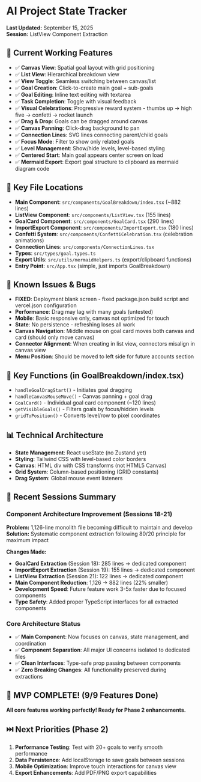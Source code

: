 # AI Project State Tracker
**Last Updated:** September 15, 2025  
**Session:** ListView Component Extraction

## 🎯 Current Working Features
- ✅ **Canvas View**: Spatial goal layout with grid positioning
- ✅ **List View**: Hierarchical breakdown view
- ✅ **View Toggle**: Seamless switching between canvas/list
- ✅ **Goal Creation**: Click-to-create main goal + sub-goals
- ✅ **Goal Editing**: Inline text editing with textarea
- ✅ **Task Completion**: Toggle with visual feedback
- ✅ **Visual Celebrations**: Progressive reward system - thumbs up → high five → confetti → rocket launch
- ✅ **Drag & Drop**: Goals can be dragged around canvas
- ✅ **Canvas Panning**: Click-drag background to pan
- ✅ **Connection Lines**: SVG lines connecting parent/child goals
- ✅ **Focus Mode**: Filter to show only related goals
- ✅ **Level Management**: Show/hide levels, level-based styling
- ✅ **Centered Start**: Main goal appears center screen on load
- ✅ **Mermaid Export**: Export goal structure to clipboard as mermaid diagram code

## 🔧 Key File Locations
- **Main Component**: `src/components/GoalBreakdown/index.tsx` (~882 lines) 
- **ListView Component**: `src/components/ListView.tsx` (155 lines)
- **GoalCard Component**: `src/components/GoalCard.tsx` (290 lines)
- **ImportExport Component**: `src/components/ImportExport.tsx` (180 lines)
- **Confetti System**: `src/components/ConfettiCelebration.tsx` (celebration animations)
- **Connection Lines**: `src/components/ConnectionLines.tsx`
- **Types**: `src/types/goal.types.ts`
- **Export Utils**: `src/utils/mermaidHelpers.ts` (export/clipboard functions)
- **Entry Point**: `src/App.tsx` (simple, just imports GoalBreakdown)

## 🚨 Known Issues & Bugs
- **FIXED**: Deployment blank screen - fixed package.json build script and vercel.json configuration
- **Performance**: Drag may lag with many goals (untested)
- **Mobile**: Basic responsive only, canvas not optimized for touch
- **State**: No persistence - refreshing loses all work
- **Canvas Navigation**: Middle mouse on goal card moves both canvas and card (should only move canvas)
- **Connector Alignment**: When creating in list view, connectors misalign in canvas view
- **Menu Position**: Should be moved to left side for future accounts section

## 🎨 Key Functions (in GoalBreakdown/index.tsx)
- `handleGoalDragStart()` - Initiates goal dragging
- `handleCanvasMouseMove()` - Canvas panning + goal drag
- `GoalCard()` - Individual goal card component (~120 lines)
- `getVisibleGoals()` - Filters goals by focus/hidden levels
- `gridToPosition()` - Converts level/row to pixel coordinates

## 📊 Technical Architecture
- **State Management**: React useState (no Zustand yet)
- **Styling**: Tailwind CSS with level-based color borders
- **Canvas**: HTML div with CSS transforms (not HTML5 Canvas)
- **Grid System**: Column-based positioning (GRID constants)
- **Drag System**: Global mouse event listeners

## 🔄 Recent Sessions Summary

### Component Architecture Improvement (Sessions 18-21)
**Problem:** 1,126-line monolith file becoming difficult to maintain and develop
**Solution:** Systematic component extraction following 80/20 principle for maximum impact

**Changes Made:**
- **GoalCard Extraction** (Session 18): 285 lines → dedicated component
- **ImportExport Extraction** (Session 19): 155 lines → dedicated component  
- **ListView Extraction** (Session 21): 122 lines → dedicated component
- **Main Component Reduction**: 1,126 → 882 lines (22% smaller)
- **Development Speed**: Future feature work 3-5x faster due to focused components
- **Type Safety**: Added proper TypeScript interfaces for all extracted components

### Core Architecture Status
- ✅ **Main Component**: Now focuses on canvas, state management, and coordination
- ✅ **Component Separation**: All major UI concerns isolated to dedicated files
- ✅ **Clean Interfaces**: Type-safe prop passing between components
- ✅ **Zero Breaking Changes**: All functionality preserved during extractions

## 🎉 MVP COMPLETE! (9/9 Features Done)

**All core features working perfectly! Ready for Phase 2 enhancements.**

## ⏭️ Next Priorities (Phase 2)
1. **Performance Testing**: Test with 20+ goals to verify smooth performance
2. **Data Persistence**: Add localStorage to save goals between sessions
3. **Mobile Optimization**: Improve touch interactions for canvas view
4. **Export Enhancements**: Add PDF/PNG export capabilities
